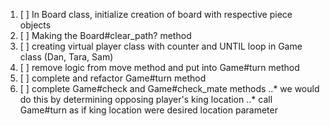 1. [ ] In Board class, initialize creation of board with respective piece objects
2. [ ] Making the Board#clear_path? method
3. [ ] creating virtual player class with counter and UNTIL loop in Game class (Dan, Tara, Sam)
3. [ ] remove logic from move method and put into Game#turn method
4. [ ] complete and refactor Game#turn method
5. [ ] complete Game#check and Game#check_mate methods
 ..* we would do this by determining opposing player's king location
 ..* call Game#turn as if king location were desired location parameter
